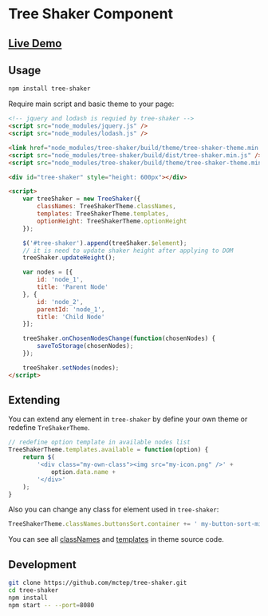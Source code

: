 # Tree Shaker Component

## [Live Demo](https://mctep.github.io/tree-shaker/)

## Usage

```sh
npm install tree-shaker
```

Require main script and basic theme to your page:

```html
<!-- jquery and lodash is requied by tree-shaker -->
<script src="node_modules/jquery.js" />
<script src="node_modules/lodash.js" />

<link href="node_modules/tree-shaker/build/theme/tree-shaker-theme.min.css" rel="stylesheet" />
<script src="node_modules/tree-shaker/build/dist/tree-shaker.min.js" />
<script src="node_modules/tree-shaker/build/theme/tree-shaker-theme.min.js" />

<div id="tree-shaker" style="height: 600px"></div>

<script>
	var treeShaker = new TreeShaker({
		classNames: TreeShakerTheme.classNames,
		templates: TreeShakerTheme.templates,
		optionHeight: TreeShakerTheme.optionHeight
	});

	$('#tree-shaker').append(treeShaker.$element);
	// it is need to update shaker height after applying to DOM
	treeShaker.updateHeight();

	var nodes = [{
		id: 'node_1',
		title: 'Parent Node'
	}, {
		id: 'node_2',
		parentId: 'node_1',
		title: 'Child Node'
	}];

	treeShaker.onChosenNodesChange(function(chosenNodes) {
		saveToStorage(chosenNodes);
	});

	treeShaker.setNodes(nodes);
</script>
```

## Extending

You can extend any element in `tree-shaker` by define your own theme or redefine `TreShakerTheme`.

```js
// redefine option template in available nodes list
TreeShakerTheme.templates.available = function(option) {
	return $(
		'<div class="my-own-class"><img src="my-icon.png" />' +
			option.data.name +
		'</div>'
	);
}
```

Also you can change any class for element used in `tree-shaker`:

```js
TreeShakerTheme.classNames.buttonsSort.container += ' my-button-sort-mix';
```

You can see all [classNames](https://github.com/mctep/tree-shaker/blob/master/src/tree-shaker-theme/styles/index.js) and [templates](https://github.com/mctep/tree-shaker/blob/master/src/tree-shaker-theme/index.js) in theme source code.

## Development

```bash
git clone https://github.com/mctep/tree-shaker.git
cd tree-shaker
npm install
npm start -- --port=8080
```
